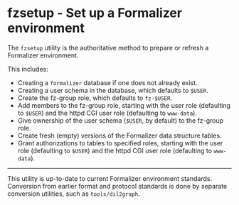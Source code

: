 # fzsetup - Set up a Formalizer environment

The `fzsetup` utility is the authoritative method to prepare or refresh a Formalizer environment.

This includes:

- Creating a `formalizer` database if one does not already exist.
- Creating a user schema in the database, which defaults to `$USER`.
- Create the fz-group role, which defaults to `fz-$USER`.
- Add members to the fz-group role, starting with the user role (defaulting to `$USER`) and the httpd CGI user role (defaulting to `www-data`).
- Give ownership of the user schema (`$USER`, by default) to the fz-group role.
- Create fresh (empty) versions of the Formalizer data structure tables.
- Grant authorizations to tables to specified roles, starting with the user role (defaulting to `$USER`) and the httpd CGI user role (defaulting to `www-data`).

-----

This utility is up-to-date to current Formalizer environment standards. Conversion from earlier format and protocol standards is done by separate conversion utilities, such as `tools/dil2graph`.
